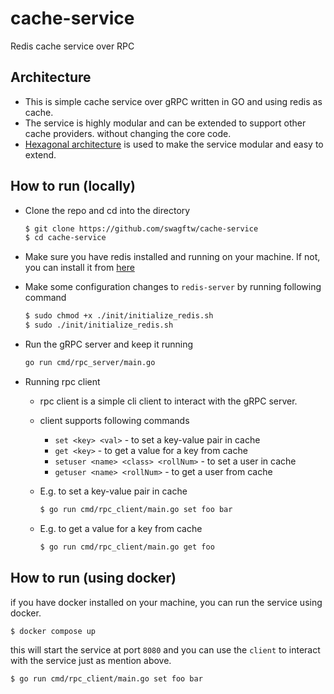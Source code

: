 # cache-service
Redis cache service over RPC

## Architecture

- This is simple cache service over gRPC written in GO and using redis as cache.
- The service is highly modular and can be extended to support other cache providers. without changing the core code.
- [Hexagonal architecture](https://en.wikipedia.org/wiki/Hexagonal_architecture_(software)) is used to make the service modular and easy to extend.

## How to run (locally)

- Clone the repo and cd into the directory

    ```bash
    $ git clone https://github.com/swagftw/cache-service
    $ cd cache-service
    ```

- Make sure you have redis installed and running on your machine. If not, you can install it from [here](https://redis.io/download)
- Make some configuration changes to `redis-server` by running following command

    ```bash
    $ sudo chmod +x ./init/initialize_redis.sh
    $ sudo ./init/initialize_redis.sh
    ```

- Run the gRPC server and keep it running

    ```bash
    go run cmd/rpc_server/main.go
    ```

- Running rpc client
  - rpc client is a simple cli client to interact with the gRPC server.
  - client supports following commands
    - `set <key> <val>` - to set a key-value pair in cache
    - `get <key>` - to get a value for a key from cache
    - `setuser <name> <class> <rollNum>` - to set a user in cache
    - `getuser <name> <rollNum>` - to get a user from cache

  - E.g. to set a key-value pair in cache

    ```bash
    $ go run cmd/rpc_client/main.go set foo bar
    ```

  - E.g. to get a value for a key from cache

    ```bash
    $ go run cmd/rpc_client/main.go get foo
    ```

## How to run (using docker)

if you have docker installed on your machine, you can run the service using docker.

```bash
$ docker compose up
```

this will start the service at port `8080` and you can use the `client` to interact with the service just as mention above.

```bash
$ go run cmd/rpc_client/main.go set foo bar
```
